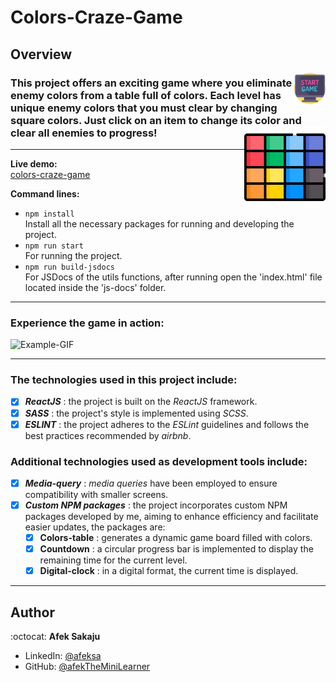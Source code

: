 # Colors-Craze-Game

## Overview

<img src="./readme-resources/game.png" width=50px height=50px align="right">

### This project offers an exciting game where you eliminate enemy colors from a table full of colors. Each level has unique enemy colors that you must clear by changing square colors. Just click on an item to change its color and clear all enemies to progress! <img src="./readme-resources/colors.png" width=130px height=130px align="right"><br />

---

**Live demo:**</br>[colors-craze-game](http://afektheminilearner.github.io/colors-craze-game)

**Command lines:**

- `npm install` <br /> Install all the necessary packages for running and developing the project.
- `npm run start`<br /> For running the project.
- `npm run build-jsdocs`</br>For JSDocs of the utils functions, after running open the 'index.html' file located inside the 'js-docs' folder.

---

### **Experience the game in action:**

![Example-GIF](./readme-resources/game-gif.gif)

---

### The technologies used in this project include:

- [x] _**ReactJS**_ : the project is built on the _ReactJS_ framework.
- [x] _**SASS**_ : the project's style is implemented using _SCSS_.
- [x] _**ESLINT**_ : the project adheres to the _ESLint_ guidelines and follows the best practices recommended by _airbnb_.

### Additional technologies used as development tools include:

- [x] _**Media-query**_ : _media queries_ have been employed to ensure compatibility with smaller screens.
- [x] _**Custom NPM packages**_ : the project incorporates custom NPM packages developed by me, aiming to enhance efficiency and facilitate easier updates, the packages are:
  - [x] **Colors-table** : generates a dynamic game board filled with colors.
  - [x] **Countdown** : a circular progress bar is implemented to display the remaining time for the current level.
  - [x] **Digital-clock** : in a digital format, the current time is displayed.

---

## Author

:octocat: **Afek Sakaju**

- LinkedIn: [@afeksa](https://www.linkedin.com/in/afeksa/)
- GitHub: [@afekTheMiniLearner](https://github.com/afekTheMiniLearner)

